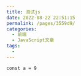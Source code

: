 ```yaml
---
title: 测试js
date: 2022-08-22 22:51:15
permalink: /pages/3559d9/
categories:
  - 前端
  - JavaScript文章
tags:
  - 
---
```

```
const a = 9
```

